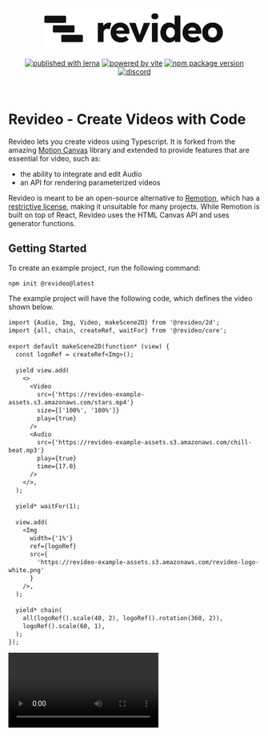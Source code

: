 <br/>
<p align="center">
  <a href="https://re.video">
    <picture>
      <source media="(prefers-color-scheme: dark)" srcset="./logo_dark.svg">
      <img width="360" alt="Revideo logo" src="./logo.svg">
    </picture>
  </a>
</p>
<p align="center">
  <a href="https://lerna.js.org"><img src="https://img.shields.io/badge/published%20with-lerna-c084fc?style=flat" alt="published with lerna"></a>
  <a href="https://vitejs.dev"><img src="https://img.shields.io/badge/powered%20by-vite-646cff?style=flat" alt="powered by vite"></a>
  <a href="https://www.npmjs.com/package/@revideo/core"><img src="https://img.shields.io/npm/v/@revideo/core?style=flat" alt="npm package version"></a>
  <a href="https://discord.com/invite/JDjbfp6q2G"><img src="https://img.shields.io/discord/1071029581009657896?style=flat&logo=discord&logoColor=fff&color=404eed" alt="discord"></a>
</p>
<br/>

# Revideo - Create Videos with Code

Revideo lets you create videos using Typescript. It is forked from the amazing [Motion Canvas](https://motioncanvas.io/) library and extended to provide features that are essential for video, such as:

- the ability to integrate and edit Audio
- an API for rendering parameterized videos

Revideo is meant to be an open-source alternative to [Remotion](https://www.remotion.dev/), which has a [restrictive license](https://github.com/remotion-dev/remotion/blob/main/LICENSE.md), making it unsuitable for many projects. While Remotion is built on top of React, Revideo uses the HTML Canvas API and uses generator functions.

## Getting Started

To create an example project, run the following command:

```bash
npm init @revideo@latest
```

The example project will have the following code, which defines the video shown below.

```tsx
import {Audio, Img, Video, makeScene2D} from '@revideo/2d';
import {all, chain, createRef, waitFor} from '@revideo/core';

export default makeScene2D(function* (view) {
  const logoRef = createRef<Img>();

  yield view.add(
    <>
      <Video
        src={'https://revideo-example-assets.s3.amazonaws.com/stars.mp4'}
        size={['100%', '100%']}
        play={true}
      />
      <Audio
        src={'https://revideo-example-assets.s3.amazonaws.com/chill-beat.mp3'}
        play={true}
        time={17.0}
      />
    </>,
  );

  yield* waitFor(1);

  view.add(
    <Img
      width={'1%'}
      ref={logoRef}
      src={
        'https://revideo-example-assets.s3.amazonaws.com/revideo-logo-white.png'
      }
    />,
  );

  yield* chain(
    all(logoRef().scale(40, 2), logoRef().rotation(360, 2)),
    logoRef().scale(60, 1),
  );
});
```

![Alt Text](https://user-images.githubusercontent.com/66544866/173453972-6526e4e6-c6ef-41c5-ab40-5d275e724e7c.mp4)
